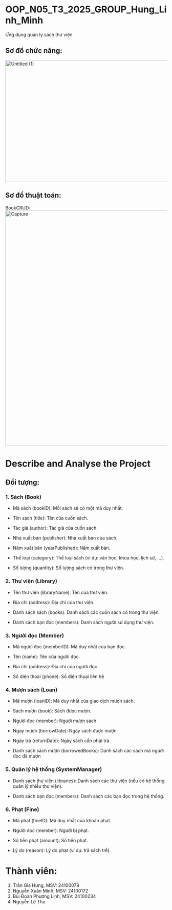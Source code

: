 # OOP_N05_T3_2025_GROUP_Hung_Linh_Minh
Ứng dụng quản lý sách thư viện

## Sơ đồ chức năng:
<img width="603" height="379" alt="Untitled (1)" src="https://github.com/user-attachments/assets/95a95a80-605d-402f-8ee9-b737d1a094bf" />


## Sơ đồ thuật toán:
BookCRUD:
<img width="1832" height="733" alt="Capture" src="https://github.com/user-attachments/assets/900421ca-083e-4ed3-ade2-af4aa003246f" />



# Describe and Analyse the Project
## Đối tượng:
### 1. Sách (Book)

+ Mã sách (bookID): Mỗi sách sẽ có một mã duy nhất.

+ Tên sách (title): Tên của cuốn sách.


+ Tác giả (author): Tác giả của cuốn sách.

+ Nhà xuất bản (publisher): Nhà xuất bản của sách.

+ Năm xuất bản (yearPublished): Năm xuất bản.

+ Thể loại (category): Thể loại sách (ví dụ: văn học, khoa học, lịch sử, ...).

+ Số lượng (quantity): Số lượng sách có trong thư viện.

### 2. Thư viện (Library)

+ Tên thư viện (libraryName): Tên của thư viện.

+ Địa chỉ (address): Địa chỉ của thư viện.

+ Danh sách sách (books): Danh sách các cuốn sách có trong thư viện.

+ Danh sách bạn đọc (members): Danh sách người sử dụng thư viện.

### 3. Người đọc (Member)

+ Mã người đọc (memberID): Mã duy nhất của bạn đọc.

+ Tên (name): Tên của người đọc.

+ Địa chỉ (address): Địa chỉ của người đọc.

+ Số điện thoại (phone): Số điện thoại liên hệ

### 4. Mượn sách (Loan)

+ Mã mượn (loanID): Mã duy nhất của giao dịch mượn sách.

+ Sách mượn (book): Sách được mượn.

+ Người đọc (member): Người mượn sách.

+ Ngày mượn (borrowDate): Ngày sách được mượn.

+ Ngày trả (returnDate): Ngày sách cần phải trả.

 + Danh sách sách mượn (borrowedBooks): Danh sách các sách mà người đọc đã mượn

### 5. Quản lý hệ thống (SystemManager)

+ Danh sách thư viện (libraries): Danh sách các thư viện (nếu có hệ thống quản lý nhiều thư viện).

+ Danh sách bạn đọc (members): Danh sách các bạn đọc trong hệ thống.

### 6. Phạt (Fine)

+ Mã phạt (fineID): Mã duy nhất của khoản phạt.

+ Người đọc (member): Người bị phạt.

+ Số tiền phạt (amount): Số tiền phạt.

+ Lý do (reason): Lý do phạt (ví dụ: trả sách trễ).
# Thành viên:
1. Trần Gia Hưng, MSV: 24100078
2. Nguyễn Xuân Minh, MSV: 24100172
3. Bùi Đoàn Phương Linh, MSV: 24100234
4. Nguyễn Lệ Thu

